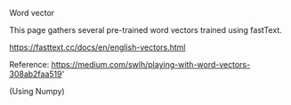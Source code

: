 Word vector 

This page gathers several pre-trained word vectors trained using fastText.

https://fasttext.cc/docs/en/english-vectors.html

Reference: https://medium.com/swlh/playing-with-word-vectors-308ab2faa519'

(Using Numpy)